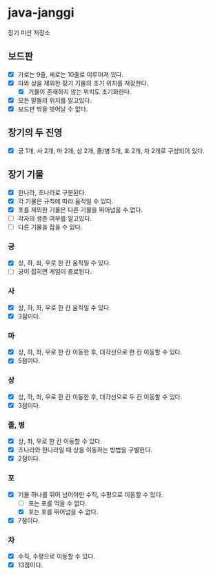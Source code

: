 # java-janggi

장기 미션 저장소

## 보드판

- [x] 가로는 9줄, 세로는 10줄로 이루어져 있다.
- [x] 마와 상을 제외한 장기 기물의 초기 위치를 저장한다.
    - [x] 기물이 존재하지 않는 위치도 초기화한다.
- [x] 모든 말들의 위치를 알고있다.
- [x] 보드판 밖을 벗어날 수 없다.

## 장기의 두 진영

- [x] 궁 1개, 사 2개, 마 2개, 상 2개, 졸/병 5개, 포 2개, 차 2개로 구성되어 있다.

## 장기 기물

- [x] 한나라, 초나라로 구분된다.
- [x] 각 기물은 규칙에 따라 움직일 수 있다.
- [x] 포를 제외한 기물은 다른 기물을 뛰어넘을 수 없다.
- [ ] 각자의 생존 여부를 알고있다.
- [ ] 다른 기물을 잡을 수 있다.

### 궁

- [x] 상, 하, 좌, 우로 한 칸 움직일 수 있다.
- [ ] 궁이 잡히면 게임이 종료된다.

### 사

- [x] 상, 하, 좌, 우로 한 칸 움직일 수 있다.
- [x] 3점이다.

### 마

- [x] 상, 하, 좌, 우로 한 칸 이동한 후, 대각선으로 한 칸 이동할 수 있다.
- [x] 5점이다.

### 상

- [x] 상, 하, 좌, 우로 한 칸 이동한 후, 대각선으로 두 칸 이동할 수 있다.
- [x] 3점이다.

### 졸, 병

- [x] 상, 좌, 우로 한 칸 이동할 수 있다.
- [x] 초나라와 한나라일 때 상을 이동하는 방법을 구별한다.
- [x] 2점이다.

### 포

- [x] 기물 하나를 뛰어 넘어야만 수직, 수평으로 이동할 수 있다.
    - [ ] 포는 포를 먹을 수 없다.
    - [x] 포는 포를 뛰어넘을 수 없다.
- [x] 7점이다.

### 차

- [x] 수직, 수평으로 이동할 수 있다.
- [x] 13점이다.
